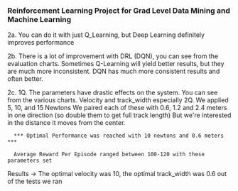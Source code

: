 ### Reinforcement Learning Project for Grad Level Data Mining and Machine Learning

2a. You can do it with just Q_Learning, but Deep Learning definitely improves performance

2b. There is a lot of improvement with DRL (DQN), you can see from the evaluation charts. 
    Sometimes Q-Learning will yield better results, but they are much more inconsistent.
    DQN has much more consistent results and often better.

2c. 
  1Q. The parameters have drastic effects on the system. You can see from the various charts.
      Velocity and track_width especially
  2Q. We applied 5, 10, and 15 Newtons
      We paired each of these with 0.6, 1.2 and 2.4 meters in one direction (so double them to get full track length)
      But we're interested in the distance it moves from the center.

      *** Optimal Performance was reached with 10 newtons and 0.6 meters ***

      Average Reward Per Episode ranged between 100-120 with these parameters set
  

Results -> The optimal velocity was 10, the optimal track_width was 0.6 out of the tests we ran
